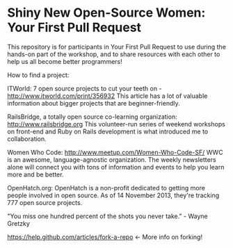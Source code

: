 Shiny New Open-Source Women: Your First Pull Request
==========

This repository is for participants in Your First Pull Request to use during the hands-on part of the workshop, and to share resources with each other to help us all become better programmers!


How to find a project:

ITWorld: 7 open source projects to cut your teeth on - http://www.itworld.com/print/356932
This article has a lot of valuable information about bigger projects that are beginner-friendly.

RailsBridge, a totally open source co-learning organization: http://www.railsbridge.org
This volunteer-run series of weekend workshops on front-end and Ruby on Rails development is what introduced me to collaboration.

Women Who Code: http://www.meetup.com/Women-Who-Code-SF/
WWC is an awesome, language-agnostic organization. The weekly newsletters alone will connect you with tons of information and events to help you learn more and be better.

OpenHatch.org:
OpenHatch is a non-profit dedicated to getting more people involved in open source. As of 14 November 2013, they're tracking 777 open source projects.

"You miss one hundred percent of the shots you never take." - Wayne Gretzky

https://help.github.com/articles/fork-a-repo <- More info on forking!
